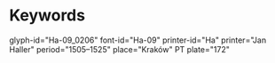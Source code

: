 # Keywords
glyph-id="Ha-09_0206"
font-id="Ha-09"
printer-id="Ha"
printer="Jan Haller"
period="1505–1525"
place="Kraków"
PT plate="172"
